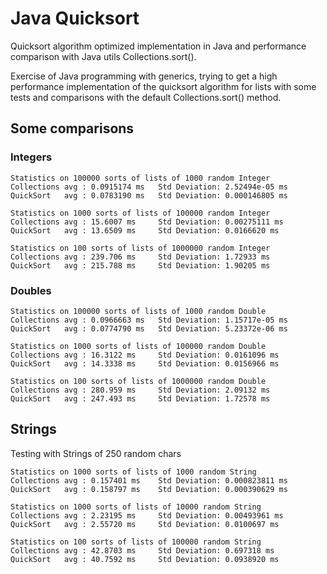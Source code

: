# Java Quicksort
Quicksort algorithm optimized implementation in Java and performance comparison with Java utils Collections.sort().

Exercise of Java programming with generics, trying to get a high performance implementation of the quicksort algorithm for lists with some tests and comparisons with the default Collections.sort() method.


## Some comparisons
### Integers

	Statistics on 100000 sorts of lists of 1000 random Integer
	Collections	avg : 0.0915174 ms	 Std Deviation: 2.52494e-05 ms
	QuickSort	avg : 0.0783190 ms	 Std Deviation: 0.000146805 ms

	Statistics on 1000 sorts of lists of 100000 random Integer
	Collections	avg : 15.6007 ms	 Std Deviation: 0.00275111 ms
	QuickSort	avg : 13.6509 ms	 Std Deviation: 0.0166620 ms
	
	Statistics on 100 sorts of lists of 1000000 random Integer
	Collections	avg : 239.706 ms	 Std Deviation: 1.72933 ms
	QuickSort	avg : 215.788 ms	 Std Deviation: 1.90205 ms
	
### Doubles

	Statistics on 100000 sorts of lists of 1000 random Double
	Collections	avg : 0.0966663 ms	 Std Deviation: 1.15717e-05 ms
	QuickSort	avg : 0.0774790 ms	 Std Deviation: 5.23372e-06 ms

	Statistics on 1000 sorts of lists of 100000 random Double
	Collections	avg : 16.3122 ms	 Std Deviation: 0.0161096 ms
	QuickSort	avg : 14.3338 ms	 Std Deviation: 0.0156966 ms
	
	Statistics on 100 sorts of lists of 1000000 random Double
	Collections	avg : 280.959 ms	 Std Deviation: 2.09132 ms
	QuickSort	avg : 247.493 ms	 Std Deviation: 1.72578 ms
	
## Strings
Testing with Strings of 250 random chars

	Statistics on 1000 sorts of lists of 1000 random String
	Collections	avg : 0.157401 ms	 Std Deviation: 0.000823811 ms
	QuickSort	avg : 0.158797 ms	 Std Deviation: 0.000390629 ms

	Statistics on 1000 sorts of lists of 10000 random String
	Collections	avg : 2.23195 ms	 Std Deviation: 0.00493961 ms
	QuickSort	avg : 2.55720 ms	 Std Deviation: 0.0100697 ms
	
	Statistics on 100 sorts of lists of 100000 random String
	Collections	avg : 42.8703 ms	 Std Deviation: 0.697318 ms
	QuickSort	avg : 40.7592 ms	 Std Deviation: 0.0938920 ms
	
